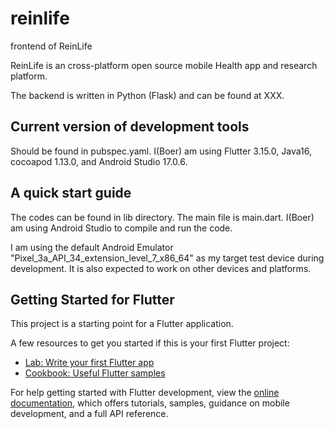 # reinlife

frontend of ReinLife

ReinLife is an cross-platform open source mobile Health app and research platform.

The backend is written in Python (Flask) and can be found at XXX.

## Current version of development tools
Should be found in pubspec.yaml. I(Boer) am using Flutter 3.15.0, Java16, cocoapod 1.13.0, and Android Studio 17.0.6. 

## A quick start guide
The codes can be found in lib directory. The main file is main.dart. I(Boer) am using Android Studio to compile and run the code. 

I am using the default Android Emulator "Pixel_3a_API_34_extension_level_7_x86_64" as my target test device during development. It is also expected to work on other devices and platforms.


## Getting Started for Flutter

This project is a starting point for a Flutter application.

A few resources to get you started if this is your first Flutter project:

- [Lab: Write your first Flutter app](https://docs.flutter.dev/get-started/codelab)
- [Cookbook: Useful Flutter samples](https://docs.flutter.dev/cookbook)

For help getting started with Flutter development, view the
[online documentation](https://docs.flutter.dev/), which offers tutorials,
samples, guidance on mobile development, and a full API reference.
